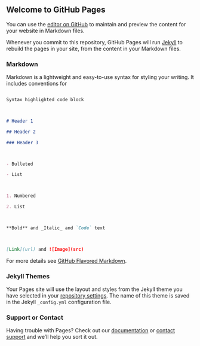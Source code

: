 ## Welcome to GitHub Pages



You can use the [editor on GitHub](https://github.com/booksbybillionaires/Book-Reviews/edit/master/README.md) to maintain and preview the content for your website in Markdown files.



Whenever you commit to this repository, GitHub Pages will run [Jekyll](https://jekyllrb.com/) to rebuild the pages in your site, from the content in your Markdown files.



### Markdown



Markdown is a lightweight and easy-to-use syntax for styling your writing. It includes conventions for



```markdown

Syntax highlighted code block



# Header 1

## Header 2

### Header 3



- Bulleted

- List



1. Numbered

2. List



**Bold** and _Italic_ and `Code` text



[Link](url) and ![Image](src)

```



For more details see [GitHub Flavored Markdown](https://guides.github.com/features/mastering-markdown/).



### Jekyll Themes



Your Pages site will use the layout and styles from the Jekyll theme you have selected in your [repository settings](https://github.com/booksbybillionaires/Book-Reviews/settings). The name of this theme is saved in the Jekyll `_config.yml` configuration file.



### Support or Contact



Having trouble with Pages? Check out our [documentation](https://help.github.com/categories/github-pages-basics/) or [contact support](https://github.com/contact) and we’ll help you sort it out.
